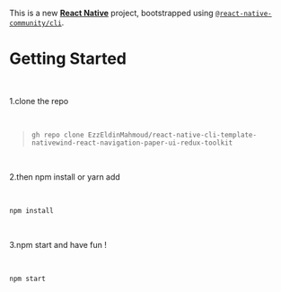 This is a new [**React Native**](https://reactnative.dev) project, bootstrapped using [`@react-native-community/cli`](https://github.com/react-native-community/cli).

# Getting Started
<br />

1.clone the repo  

<br />

> `gh repo clone EzzEldinMahmoud/react-native-cli-template-nativewind-react-navigation-paper-ui-redux-toolkit`

<br />

2.then npm install or yarn add

<br />

`npm install`

<br />

3.npm start and have fun !

<br />

`npm start`

<br />



